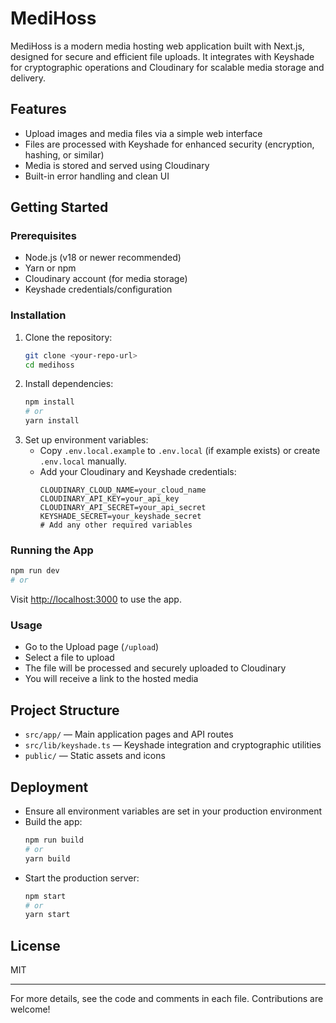 
# MediHoss

MediHoss is a modern media hosting web application built with Next.js, designed for secure and efficient file uploads. It integrates with Keyshade for cryptographic operations and Cloudinary for scalable media storage and delivery.

## Features

- Upload images and media files via a simple web interface
- Files are processed with Keyshade for enhanced security (encryption, hashing, or similar)
- Media is stored and served using Cloudinary
- Built-in error handling and clean UI

## Getting Started

### Prerequisites
- Node.js (v18 or newer recommended)
- Yarn or npm
- Cloudinary account (for media storage)
- Keyshade credentials/configuration

### Installation
1. Clone the repository:
	 ```bash
	 git clone <your-repo-url>
	 cd medihoss
	 ```
2. Install dependencies:
	 ```bash
	 npm install
	 # or
	 yarn install
	 ```
3. Set up environment variables:
	 - Copy `.env.local.example` to `.env.local` (if example exists) or create `.env.local` manually.
	 - Add your Cloudinary and Keyshade credentials:
		 ```env
		 CLOUDINARY_CLOUD_NAME=your_cloud_name
		 CLOUDINARY_API_KEY=your_api_key
		 CLOUDINARY_API_SECRET=your_api_secret
		 KEYSHADE_SECRET=your_keyshade_secret
		 # Add any other required variables
		 ```

### Running the App
```bash
npm run dev
# or

```
Visit [http://localhost:3000](http://localhost:3000) to use the app.

### Usage
- Go to the Upload page (`/upload`)
- Select a file to upload
- The file will be processed and securely uploaded to Cloudinary
- You will receive a link to the hosted media

## Project Structure
- `src/app/` — Main application pages and API routes
- `src/lib/keyshade.ts` — Keyshade integration and cryptographic utilities
- `public/` — Static assets and icons

## Deployment
- Ensure all environment variables are set in your production environment
- Build the app:
	```bash
	npm run build
	# or
	yarn build
	```
- Start the production server:
	```bash
	npm start
	# or
	yarn start
	```

## License
MIT

---

For more details, see the code and comments in each file. Contributions are welcome!

